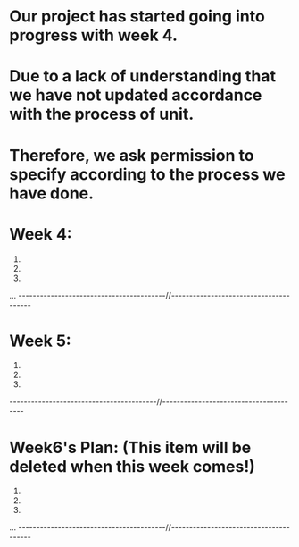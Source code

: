 # Our project has started going into progress with week 4.
# Due to a lack of understanding that we have not updated accordance with the process of unit.
# Therefore, we ask permission to specify according to the process we have done.
# Week 4:
1.
2.
3.
...
-----------------------------------------//---------------------------------------
# Week 5:
1.
2.
3.
-----------------------------------------//---------------------------------------
# Week6's Plan: (This item will be deleted when this week comes!)
1.
2.
3.
...
-----------------------------------------//---------------------------------------
